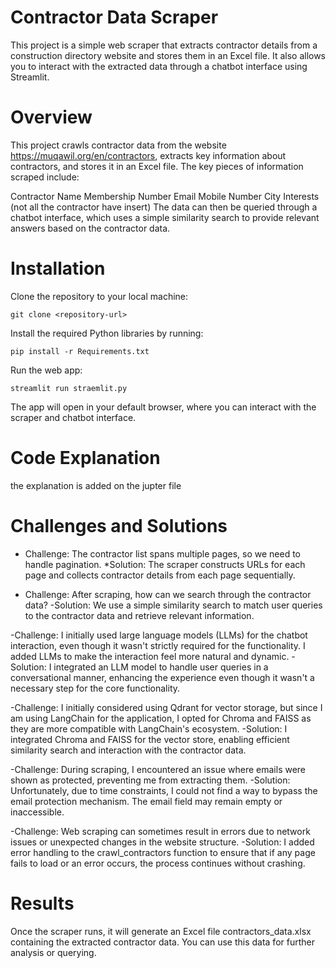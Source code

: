 # Contractor Data Scraper
This project is a simple web scraper that extracts contractor details from a construction directory website and stores them in an Excel file. It also allows you to interact with the extracted data through a chatbot interface using Streamlit.

# Overview
This project crawls contractor data from the website https://muqawil.org/en/contractors, extracts key information about contractors, and stores it in an Excel file. The key pieces of information scraped include:

Contractor Name
Membership Number
Email
Mobile Number
City
Interests (not all the contractor have insert)
The data can then be queried through a chatbot interface, which uses a simple similarity search to provide relevant answers based on the contractor data.

# Installation
Clone the repository to your local machine:

``` git clone <repository-url> ```

Install the required Python libraries by running:

``` pip install -r Requirements.txt ```

Run the web app:

``` streamlit run straemlit.py ```

The app will open in your default browser, where you can interact with the scraper and chatbot interface.

# Code Explanation
the explanation is added on the jupter file

# Challenges and Solutions
* Challenge: The contractor list spans multiple pages, so we need to handle pagination.
*Solution: The scraper constructs URLs for each page and collects contractor details from each page sequentially.

- Challenge: After scraping, how can we search through the contractor data?
-Solution: We use a simple similarity search to match user queries to the contractor data and retrieve relevant information.

-Challenge: I initially used large language models (LLMs) for the chatbot interaction, even though it wasn't strictly required for the functionality. I added LLMs to make the interaction feel more natural and dynamic.
-Solution: I integrated an LLM model to handle user queries in a conversational manner, enhancing the experience even though it wasn't a necessary step for the core functionality.

-Challenge: I initially considered using Qdrant for vector storage, but since I am using LangChain for the application, I opted for Chroma and FAISS as they are more compatible with LangChain's ecosystem.
-Solution: I integrated Chroma and FAISS for the vector store, enabling efficient similarity search and interaction with the contractor data.

-Challenge: During scraping, I encountered an issue where emails were shown as protected, preventing me from extracting them.
-Solution: Unfortunately, due to time constraints, I could not find a way to bypass the email protection mechanism. The email field may remain empty or inaccessible.

-Challenge: Web scraping can sometimes result in errors due to network issues or unexpected changes in the website structure.
-Solution: I added error handling to the crawl_contractors function to ensure that if any page fails to load or an error occurs, the process continues without crashing.

# Results
Once the scraper runs, it will generate an Excel file contractors_data.xlsx containing the extracted contractor data. You can use this data for further analysis or querying.


